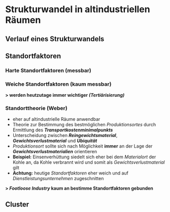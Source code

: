 # Strukturwandel in altindustriellen Räumen

## Verlauf eines Strukturwandels

## Standortfaktoren

### Harte Standortfaktoren (messbar)

### Weiche Standortfaktoren (kaum messbar)

**> werden heutzutage immer wichtiger *(Tertiärisierung)***

### Standorttheorie (Weber)
- eher auf altindustrielle Räume anwendbar
- Theorie zur Bestimmung des bestmöglichen *Produktionsortes* durch Ermittlung des ***Transportkostenminimalpunkts***
- Unterscheidung zwischen ***Reingewichtsmaterial***, ***Gewichtsverlustmaterial*** und ***Ubiquität***
- *Produktionsort* sollte sich nach Möglichkeit **immer** an der Lage der ***Gewichtsverlustmaterialien*** orientieren
- **Beispiel:** Einsenverhüttung siedelt sich eher bei dem *Materialort* der Kohle an, da Kohle verbrannt wird und somit als *Gewichtsverlustmaterial* gilt
- **Achtung:** heutige *Standortfaktoren* eher weich und auf *Dienstleistungsunternehmen* zugeschnitten

**> *Footloose Industry* kaum an bestimme Standortfaktoren gebunden**

## Cluster
<!--stackedit_data:
eyJoaXN0b3J5IjpbNTcxNzk1MjAxLC0xODYzMzE1MTUsMTU5OT
UwMDAxLC0xNjk0NjY5NDg3XX0=
-->